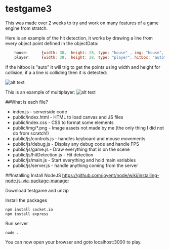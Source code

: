 testgame3
========

This was made over 2 weeks to try and work on many features of a game engine from stratch.

Here is an example of the hit detection, it works by drawing a line from every object point defined in the objectData:
```javascript
	house:      {width: 38,  height: 28, type: "house" , img: "house", hitbox: {x:["",-15,-14,376,377,346,375,376,258,258,287,258,258,-14,-14,-13,378,375,-14], y:["",220,263,265,128,127,127,-8,-9,126,126,126,-7,-7,161,-9,-8,261,263]} }, 
	player:     {width: 38,  height: 28, type: "player", hitbox: "auto" , img: "guy0"}, 
```
If the hitbox is "auto" it will trig to get the points using width and height for collision, if a a line is colliding then it is detected:

![alt text](http://puu.sh/fCzbv/1daaa4042b.png "")


This is an example of multiplayer:
![alt text](http://puu.sh/fCyPv/7ab85cb3e5.png "")

##What is each file?
* index.js - serverside code
* public/index.html - HTML to load canvas and JS files
* public/index.css - CSS to format some elements
* public/img/*.png - Image assets not made by me (the only thing I did not do from scratch!)
* public/js/controls.js - handles keyboard and mouse movements
* public/js/debug.js - Display any debug code and handle FPS
* public/js/game.js - Draw everything that is on the scene
* public/js/hitDetection.js - Hit detection
* public/js/main.js - Start everything and hold main variables
* public/js/server.js - handle anything coming from the server

##Installing
Install NodeJS https://github.com/joyent/node/wiki/installing-node.js-via-package-manager

Download testgame and unzip

Install the packages
```text
npm install socket.io
npm install express
```

Run server
```text
node . 
```
You can now open your browser and goto localhost:3000 to play.
